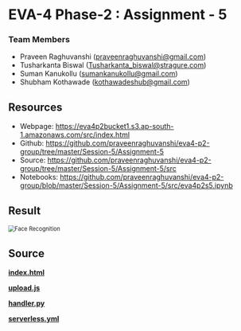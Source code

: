 # EVA-4 Phase-2 : Assignment - 5

### Team Members

- Praveen Raghuvanshi (praveenraghuvanshi@gmail.com)
- Tusharkanta Biswal (Tusharkanta_biswal@stragure.com)
- Suman Kanukollu (sumankanukollu@gmail.com)
- Shubham Kothawade (kothawadeshub@gmail.com)

## Resources

- Webpage: https://eva4p2bucket1.s3.ap-south-1.amazonaws.com/src/index.html
- Github: https://github.com/praveenraghuvanshi/eva4-p2-group/tree/master/Session-5/Assignment-5
- Source: https://github.com/praveenraghuvanshi/eva4-p2-group/tree/master/Session-5/Assignment-5/src
- Notebooks: https://github.com/praveenraghuvanshi/eva4-p2-group/blob/master/Session-5/Assignment-5/src/eva4p2s5.ipynb

## Result

<img src=".\assets\face-recognition.png" alt="Face Recognition" style="zoom:80%;" />

## Source

**[index.html](src/index.html)**

**[upload.js](src/js/upload.js)**

**[handler.py](src/serverless/handler.py)**

**[serverless.yml](src/serverless/serverless.yml)**